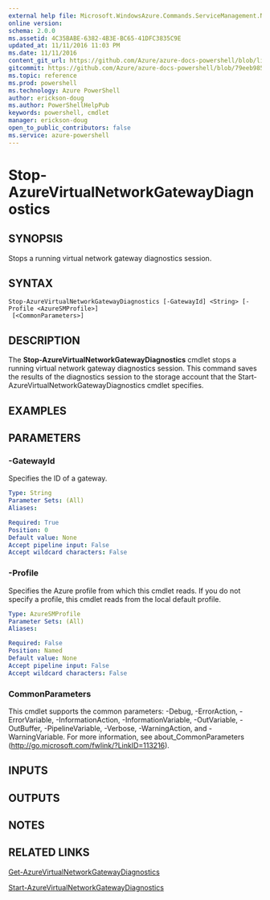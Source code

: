 ```yaml
---
external help file: Microsoft.WindowsAzure.Commands.ServiceManagement.Network.dll-Help.xml
online version: 
schema: 2.0.0
ms.assetid: 4C35BABE-6382-4B3E-BC65-41DFC3835C9E
updated_at: 11/11/2016 11:03 PM
ms.date: 11/11/2016
content_git_url: https://github.com/Azure/azure-docs-powershell/blob/live/azureps-cmdlets-docs/ServiceManagement/Azure.Networking/v2.1.0/Stop-AzureVirtualNetworkGatewayDiagnostics.md
gitcommit: https://github.com/Azure/azure-docs-powershell/blob/79eeb985ea480979357fb4695832a0c3d29a48bf/azureps-cmdlets-docs/ServiceManagement/Azure.Networking/v2.1.0/Stop-AzureVirtualNetworkGatewayDiagnostics.md
ms.topic: reference
ms.prod: powershell
ms.technology: Azure PowerShell
author: erickson-doug
ms.author: PowerShellHelpPub
keywords: powershell, cmdlet
manager: erickson-doug
open_to_public_contributors: false
ms.service: azure-powershell
---
```


# Stop-AzureVirtualNetworkGatewayDiagnostics

## SYNOPSIS
Stops a running virtual network gateway diagnostics session.

## SYNTAX

```
Stop-AzureVirtualNetworkGatewayDiagnostics [-GatewayId] <String> [-Profile <AzureSMProfile>]
 [<CommonParameters>]
```

## DESCRIPTION
The **Stop-AzureVirtualNetworkGatewayDiagnostics** cmdlet stops a running virtual network gateway diagnostics session.
This command saves the results of the diagnostics session to the storage account that the Start-AzureVirtualNetworkGatewayDiagnostics cmdlet specifies.

## EXAMPLES



## PARAMETERS

### -GatewayId
Specifies the ID of a gateway.

```yaml
Type: String
Parameter Sets: (All)
Aliases:

Required: True
Position: 0
Default value: None
Accept pipeline input: False
Accept wildcard characters: False
```

### -Profile
Specifies the Azure profile from which this cmdlet reads.
If you do not specify a profile, this cmdlet reads from the local default profile.

```yaml
Type: AzureSMProfile
Parameter Sets: (All)
Aliases:

Required: False
Position: Named
Default value: None
Accept pipeline input: False
Accept wildcard characters: False
```

### CommonParameters
This cmdlet supports the common parameters: -Debug, -ErrorAction, -ErrorVariable, -InformationAction, -InformationVariable, -OutVariable, -OutBuffer, -PipelineVariable, -Verbose, -WarningAction, and -WarningVariable. For more information, see about_CommonParameters (http://go.microsoft.com/fwlink/?LinkID=113216).

## INPUTS

## OUTPUTS

## NOTES

## RELATED LINKS

[Get-AzureVirtualNetworkGatewayDiagnostics](xref:ServiceManagement/Azure.Networking/v2.1.0/Get-AzureVirtualNetworkGatewayDiagnostics.md)

[Start-AzureVirtualNetworkGatewayDiagnostics](xref:ServiceManagement/Azure.Networking/v2.1.0/Start-AzureVirtualNetworkGatewayDiagnostics.md)
